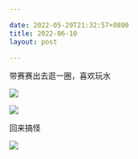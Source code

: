 ```yaml
---

date: 2022-05-29T21:32:57+0800
title: 2022-06-10
layout: post

---
```


带赛赛出去逛一圈，喜欢玩水

![](https://ohsaisai.oss-cn-shanghai.aliyuncs.com/2022/05/2022-05-29-1.heic?x-oss-process=style/ohsaisaih)

![](https://ohsaisai.oss-cn-shanghai.aliyuncs.com/2022/05/2022-05-29-2.heic?x-oss-process=style/ohsaisaih)

回来搞怪

![](https://ohsaisai.oss-cn-shanghai.aliyuncs.com/2022/05/2022-05-29-3.heic?x-oss-process=style/ohsaisaih)
